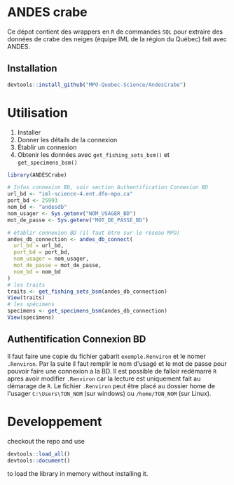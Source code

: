# ANDES crabe

Ce dépot contient des wrappers en `R` de commandes `SQL` pour extraire des données de crabe des neiges (équipe IML de la région du Québec) fait avec ANDES.

## Installation
``` R
devtools::install_github("MPO-Quebec-Science/AndesCrabe")

```

# Utilisation
1. Installer
2. Donner les détails de la connexion
3. Établir un connexion
4. Obtenir les données avec `get_fishing_sets_bsm()` et `get_specimens_bsm()`

``` R
library(ANDESCrabe)

# Infos connexion BD, voir section Authentification Connexion BD
url_bd <- "iml-science-4.ent.dfo-mpo.ca"
port_bd <- 25993
nom_bd <- "andesdb"
nom_usager <- Sys.getenv("NOM_USAGER_BD")
mot_de_passe <- Sys.getenv("MOT_DE_PASSE_BD")

# établir connexion BD (il faut être sur le réseau MPO)
andes_db_connection <- andes_db_connect(
  url_bd = url_bd,
  port_bd = port_bd,
  nom_usager = nom_usager,
  mot_de_passe = mot_de_passe,
  nom_bd = nom_bd
)
# les traits
traits <- get_fishing_sets_bsm(andes_db_connection)
View(traits)
# les spécimens
specimens <- get_specimens_bsm(andes_db_connection)
View(specimens)
```

## Authentification Connexion BD
Il faut faire une copie du fichier gabarit `exemple.Renviron` et le nomer `.Renviron`. Par la suite il faut remplir le nom d'usagé et le mot de passe pour pouvoir faire une connexion a la BD. Il est possible de falloir redémarré `R` apres avoir modifier `.Renviron` car la lecture est uniquement fait au démarage de `R`. Le fichier `.Renviron` peut être placé au dossier home de l'usager `C:\Users\TON_NOM` (sur windows) ou `/home/TON_NOM` (sur Linux).


# Developpement
checkout the repo and use
``` R
devtools::load_all()
devtools::document()
```
to load the library in memory without installing it.